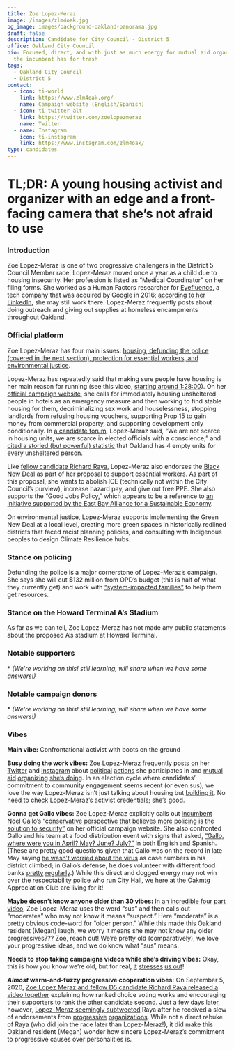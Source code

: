 ```yaml
---
title: Zoe Lopez-Meraz
image: /images/zlm4oak.jpg
bg_image: images/background-oakland-panorama.jpg
draft: false
description: Candidate for City Council - District 5
office: Oakland City Council
bio: Focused, direct, and with just as much energy for mutual aid organizing as
  the incumbent has for trash
tags:
  - Oakland City Council
  - District 5
contact:
  - icon: ti-world
    link: https://www.zlm4oak.org/
    name: Campaign website (English/Spanish)
  - icon: ti-twitter-alt
    link: https://twitter.com/zoelopezmeraz
    name: Twitter
  - name: Instagram
    icon: ti-instagram
    link: https://www.instagram.com/zlm4oak/
type: candidates
---
```

# TL;DR: A young housing activist and organizer with an edge and a front-facing camera that she’s not afraid to use

### Introduction

Zoe Lopez-Meraz is one of two progressive challengers in the District 5 Council Member race. Lopez-Meraz moved once a year as a child due to housing insecurity. Her profession is listed as “Medical Coordinator” on her filing forms. She worked as a Human Factors researcher for [Eyefluence](https://techcrunch.com/2016/10/24/google-buys-eyefluence-eye-tracking-startup/), a tech company that was acquired by Google in 2016; [according to her LinkedIn](https://www.linkedin.com/in/zoe-meraz-122367102/), she may still work there. Lopez-Meraz frequently posts about doing outreach and giving out supplies at homeless encampments throughout Oakland.

### Official platform

Zoe Lopez-Meraz has four main issues: [housing, defunding the police (covered in the next section), protection for essential workers, and environmental justice](https://www.zlm4oak.org/platform4people).

Lopez-Meraz has repeatedly said that making sure people have housing is her main reason for running (see this video, [starting around 1:28:00](https://www.facebook.com/watch/?v=298842841421549&extid=FNrjCAgrTfKN2QG3)). On her [official campaign website](https://www.zlm4oak.org/platform4people), she calls for immediately housing unsheltered people in hotels as an emergency measure and then working to find stable housing for them, decriminalizing sex work and houselessness, stopping landlords from refusing housing vouchers, supporting Prop 15 to gain money from commercial property, and supporting development only conditionally. In [a candidate forum](https://twitter.com/zoelopezmeraz/status/1296925342108545024?s=20), Lopez-Meraz said, “We are not scarce in housing units, we are scarce in elected officials with a conscience,” and [cited a storied (but powerful) statistic](https://sf.curbed.com/2019/12/3/20993251/san-francisco-bay-area-vacant-homes-per-homeless-count) that Oakland has 4 empty units for every unsheltered person.

Like [fellow candidate Richard Raya](https://www.oakmtg.club/candidates/richard-santos-raya/), Lopez-Meraz also endorses the [Black New Deal](https://www.antipoliceterrorproject.org/blog-entire/2020/4/22/black-oakland-demands-in-light-of-covid-19-and-rates-of-black-death) as part of her proposal to support essential workers. As part of this proposal, she wants to abolish ICE (technically not within the City Council’s purview), increase hazard pay, and give out free PPE. She also supports the “Good Jobs Policy,” which appears to be a reference to [an initiative supported by the East Bay Alliance for a Sustainable Economy](http://workingeastbay.org/issues/good-jobs/).

On environmental justice, Lopez-Meraz supports implementing the Green New Deal at a local level, creating more green spaces in historically redlined districts that faced racist planning policies, and consulting with Indigenous peoples to design Climate Resilience hubs.

### Stance on policing

Defunding the police is a major cornerstone of Lopez-Meraz’s campaign. She says she will cut $132 million from OPD’s budget (this is half of what they currently get) and work with [“system-impacted families”](https://www.zlm4oak.org/platform4people) to help them get resources.

### Stance on the Howard Terminal A’s Stadium

As far as we can tell, Zoe Lopez-Meraz has not made any public statements about the proposed A’s stadium at Howard Terminal.

### Notable supporters

\* *(We're working on this! still learning, will share when we have some answers!)*

### Notable campaign donors

\* *(We're working on this! still learning, will share when we have some answers!)*

### Vibes

**Main vibe:** Confrontational activist with boots on the ground

**Busy doing the work vibes:** Zoe Lopez-Meraz frequently posts on her [Twitter](https://twitter.com/zoelopezmeraz) and [Instagram](https://www.instagram.com/zlm4oak/) about [political](https://www.instagram.com/p/CDXNL5Mpi7E/) [actions](https://www.instagram.com/p/CDaNMHBJdKc/) she participates in and [mutual aid](https://twitter.com/zoelopezmeraz/status/1298023290242506752) [organizing](https://www.instagram.com/p/CDwoLe_B6RM/) [she’s doing](https://www.instagram.com/p/CEP-jukBaVN/). In an election cycle where candidates’ commitment to community engagement seems recent (or even sus), we love the way Lopez-Meraz isn’t just talking about housing but [building it](https://www.instagram.com/p/CENy2lfBVWX/). No need to check Lopez-Meraz’s activist credentials; she’s good.

**Gonna get Gallo vibes:** Zoe Lopez-Meraz explicitly calls out [incumbent Noel Gallo](https://www.oakmtg.club/candidates/noel-gallo/)’s [“conservative perspective that believes more policing is the solution to security”](https://www.zlm4oak.org/why-zoe-is-running) on her official campaign website. She also confronted Gallo and his team at a food distribution event with signs that asked, [“Gallo, where were you in April? May? June? July?”](https://twitter.com/zoelopezmeraz/status/1302364880717053953) in both English and Spanish. (These are pretty good questions given that Gallo was on the record in late May saying [he wasn’t worried about the virus](https://twitter.com/hyphy_republic/status/1266084306612416513) as case numbers in his district climbed; in Gallo’s defense, he does volunteer with different food banks [pretty](https://twitter.com/NoelGallo5/status/1266227260928872451?s=20) [regularly](https://twitter.com/NoelGallo5/status/1261141911252774913?s=20).) While this direct and dogged energy may not win over the respectability police who run City Hall, we here at the Oakmtg Appreciation Club are living for it!

**Maybe doesn’t know anyone older than 30 vibes:** [In an incredible four part video](https://twitter.com/zoelopezmeraz/status/1297359135965499392), Zoe Lopez-Meraz uses the word “sus” and then calls out “moderates” who may not know it means “suspect.” Here “moderate” is a pretty obvious code-word for “older person.” While this made this Oakland resident (Megan) laugh, we worry it means she may not know any older progressives??? Zoe, reach out! We’re pretty old (comparatively), we love your progressive ideas, and we do know what “sus” means.

**Needs to stop taking campaigns videos while she’s driving vibes:** Okay, this is how you know we’re old, but for real, [it](https://twitter.com/zoelopezmeraz/status/1299061618702053376?s=20) [stresses](https://twitter.com/zoelopezmeraz/status/1296209701525307393?s=20) [us out](https://twitter.com/zoelopezmeraz/status/1301661415959191552)!

***Almost* warm-and-fuzzy progressive cooperation vibes:** On September 5, 2020, [Zoe Lopez Meraz and fellow D5 candidate Richard Raya released a video together](https://twitter.com/zoelopezmeraz/status/1302338841639034886) explaining how ranked choice voting works and encouraging their supporters to rank the other candidate second. Just a few days later, however, [Lopez-Meraz seemingly subtweeted](https://twitter.com/zoelopezmeraz/status/1303464030523109376) Raya after he received a slew of endorsements from [progressive](https://twitter.com/rraya_oakD5/status/1303366805059067904?s=20) [organizations](https://twitter.com/rraya_oakD5/status/1302692252053987333?s=20). While not a direct rebuke of Raya (who did join the race later than Lopez-Meraz!), it did make this Oakland resident (Megan) wonder how sincere Lopez-Meraz’s commitment to progressive causes over personalities is.